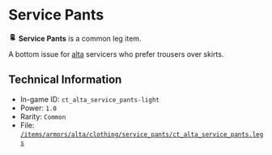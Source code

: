 # Service Pants

<img src="https://raw.githubusercontent.com/Ceterai/Enternia/main/items/armors/alta/clothing/service_pants/icon.png" alt="Service Pants icon" loading="lazy" height=16px width="auto" /> **Service Pants** is a common leg item.

A bottom issue for [alta](https://ceterai.github.io/MyEnternia/Wiki/Tags/Alta) servicers who prefer trousers over skirts.

## Technical Information

- In-game ID: `ct_alta_service_pants-light`
- Power: `1.0`
- Rarity: `Common`
- File: [`/items/armors/alta/clothing/service_pants/ct_alta_service_pants.legs`](https://github.com/Ceterai/Enternia/blob/main/items/armors/alta/clothing/service_pants/ct_alta_service_pants.legs)
